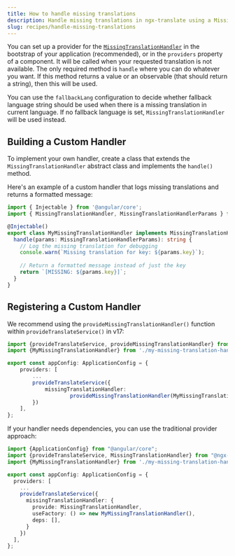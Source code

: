 ```yaml
---
title: How to handle missing translations
description: Handle missing translations in ngx-translate using a MissingTranslationHandler.
slug: recipes/handle-missing-translations
---
```


You can set up a provider for the [`MissingTranslationHandler`](/reference/missing-translation-handler-api/) in the
bootstrap of your application (recommended), or in the `providers` property of a component. 
It will be called when your requested translation is not available. The only required 
method is `handle` where you can do whatever you want. If this method returns a value or 
an observable (that should return a string), then this will be used.

You can use the `fallbackLang` configuration to decide whether fallback language string
should be used when there is a missing translation in current language. If no fallback language is set,
`MissingTranslationHandler` will be used instead.

## Building a Custom Handler

To implement your own handler, create a class that extends the `MissingTranslationHandler` abstract class and implements the `handle()` method.

Here's an example of a custom handler that logs missing translations and returns a formatted message:

```typescript
import { Injectable } from '@angular/core';
import { MissingTranslationHandler, MissingTranslationHandlerParams } from '@ngx-translate/core';

@Injectable()
export class MyMissingTranslationHandler implements MissingTranslationHandler {
  handle(params: MissingTranslationHandlerParams): string {
    // Log the missing translation for debugging
    console.warn(`Missing translation for key: ${params.key}`);
    
    // Return a formatted message instead of just the key
    return `[MISSING: ${params.key}]`;
  }
}
```

## Registering a Custom Handler

We recommend using the `provideMissingTranslationHandler()` function within `provideTranslateService()` in v17:

```ts title="app.config.ts"
import {provideTranslateService, provideMissingTranslationHandler} from "@ngx-translate/core";
import {MyMissingTranslationHandler} from './my-missing-translation-handler';

export const appConfig: ApplicationConfig = {
    providers: [
        ...
        provideTranslateService({
            missingTranslationHandler: 
                    provideMissingTranslationHandler(MyMissingTranslationHandler),
        })
    ],
};
```

If your handler needs dependencies, you can use the traditional provider approach:

```ts title="app.config.ts"
import {ApplicationConfig} from "@angular/core";
import {provideTranslateService, MissingTranslationHandler} from "@ngx-translate/core";
import {MyMissingTranslationHandler} from './my-missing-translation-handler';

export const appConfig: ApplicationConfig = {
  providers: [
    ...
    provideTranslateService({
      missingTranslationHandler: {
        provide: MissingTranslationHandler,
        useFactory: () => new MyMissingTranslationHandler(),
        deps: [],
      }
    })
  ],
};
```